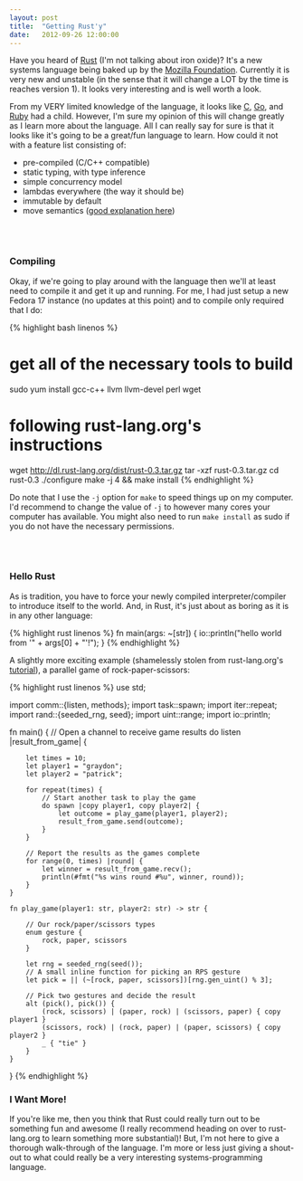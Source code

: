```yaml
---
layout: post
title:  "Getting Rust'y"
date:   2012-09-26 12:00:00
---
```


Have you heard of [Rust][1] (I'm not talking about iron oxide)? It's a new
systems language being baked up by the [Mozilla Foundation][2]. Currently
it is very new and unstable (in the sense that it will change a LOT by the
time is reaches version 1). It looks very interesting and is well worth a look.

From my VERY limited knowledge of the language, it looks like [C][3], [Go][4],
and [Ruby][5] had a child. However, I'm sure my opinion of this will change
greatly as I learn more about the language. All I can really say for sure is
that it looks like it's going to be a great/fun language to learn. How could
it not with a feature list consisting of:

+ pre-compiled (C/C++ compatible)
+ static typing, with type inference
+ simple concurrency model
+ lambdas everywhere (the way it should be)
+ immutable by default
+ move semantics ([good explanation here][6])


<br />
<br />


### Compiling
Okay, if we're going to play around with the language then we'll at least need
to compile it and get it up and running. For me, I had just setup a new Fedora
17 instance (no updates at this point) and to compile only required that I do:

{% highlight bash linenos %}
# get all of the necessary tools to build
sudo yum install gcc-c++ llvm llvm-devel perl wget
 
# following rust-lang.org's instructions
wget http://dl.rust-lang.org/dist/rust-0.3.tar.gz
tar -xzf rust-0.3.tar.gz
cd rust-0.3
./configure
make -j 4 && make install
{% endhighlight %}

Do note that I use the `-j` option for `make` to speed things up on my
computer. I'd recommend to change the value of `-j` to however many cores your
computer has available. You might also need to run `make install` as sudo
if you do not have the necessary permissions. 

<br />
<br />



### Hello Rust
As is tradition, you have to force your newly compiled interpreter/compiler
to introduce itself to the world. And, in Rust, it's just about as boring as it
is in any other language:

{% highlight rust linenos %}
fn main(args: ~[str]) {
    io::println("hello world from '" + args[0] + "'!");
}
{% endhighlight %}

A slightly more exciting example (shamelessly stolen from rust-lang.org's
[tutorial][7]), a parallel game of rock-paper-scissors:

{% highlight rust linenos %}
use std;
 
import comm::{listen, methods};
import task::spawn;
import iter::repeat;
import rand::{seeded_rng, seed};
import uint::range;
import io::println;
 
fn main() {
    // Open a channel to receive game results
    do listen |result_from_game| {
 
        let times = 10;
        let player1 = "graydon";
        let player2 = "patrick";
 
        for repeat(times) {
            // Start another task to play the game
            do spawn |copy player1, copy player2| {
                let outcome = play_game(player1, player2);
                result_from_game.send(outcome);
            }
        }
 
        // Report the results as the games complete
        for range(0, times) |round| {
            let winner = result_from_game.recv();
            println(#fmt("%s wins round #%u", winner, round));
        }
    }
 
    fn play_game(player1: str, player2: str) -> str {
 
        // Our rock/paper/scissors types
        enum gesture {
            rock, paper, scissors
        }
 
        let rng = seeded_rng(seed());
        // A small inline function for picking an RPS gesture
        let pick = || (~[rock, paper, scissors])[rng.gen_uint() % 3];
 
        // Pick two gestures and decide the result
        alt (pick(), pick()) {
            (rock, scissors) | (paper, rock) | (scissors, paper) { copy player1 }
            (scissors, rock) | (rock, paper) | (paper, scissors) { copy player2 }
            _ { "tie" }
        }
    }
}
{% endhighlight %}


### I Want More!
If you're like me, then you think that Rust could really turn out to be something
fun and awesome (I really recommend heading on over to rust-lang.org to learn
something more substantial)! But, I'm not here to give a thorough walk-through
of the language. I'm more or less just giving a shout-out to what could really
be a very interesting systems-programming language.


  [1]: http://rust-lang.org
  [2]: http://www.mozilla.org/foundation
  [3]: http://en.wikipedia.org/wiki/C_(programming_language)
  [4]: http://golang.org
  [5]: http://ruby-lang.org
  [6]: http://stackoverflow.com/questions/3106110/can-someone-please-explain-move-semantics-to-me
  [7]: http://dl.rust-lang.org/doc/0.3/tutorial.html#first-impressions
